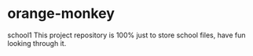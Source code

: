 # orange-monkey
school1
This project repository is 100% just to store school files, have fun looking through it.

